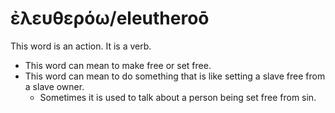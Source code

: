 # ἐλευθερόω/eleutheroō
This word is an action. It is a verb.

* This word can mean to make free or set free.
* This word can mean to do something that is like setting a slave free from a slave owner.
    * Sometimes it is used to talk about a person being set free from sin.
